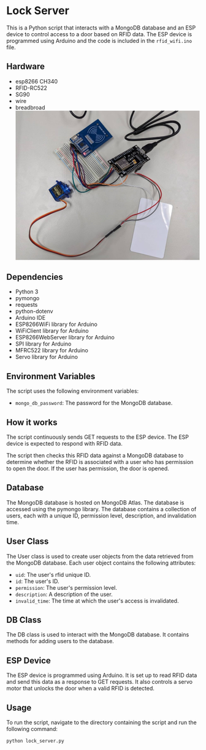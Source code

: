 # Lock Server

This is a Python script that interacts with a MongoDB database and an ESP device to control access to a door based on RFID data. The ESP device is programmed using Arduino and the code is included in the `rfid_wifi.ino` file.

## Hardware
- esp8266 CH340
- RFID-RC522
- SG90
- wire
- breadbroad
![device](readme_img/device.jpg)

## Dependencies

- Python 3
- pymongo
- requests
- python-dotenv
- Arduino IDE
- ESP8266WiFi library for Arduino
- WiFiClient library for Arduino
- ESP8266WebServer library for Arduino
- SPI library for Arduino
- MFRC522 library for Arduino
- Servo library for Arduino

## Environment Variables

The script uses the following environment variables:

- `mongo_db_password`: The password for the MongoDB database.

## How it works

The script continuously sends GET requests to the ESP device. The ESP device is expected to respond with RFID data.

The script then checks this RFID data against a MongoDB database to determine whether the RFID is associated with a user who has permission to open the door. If the user has permission, the door is opened.

## Database

The MongoDB database is hosted on MongoDB Atlas. The database is accessed using the pymongo library. The database contains a collection of users, each with a unique ID, permission level, description, and invalidation time.

## User Class

The User class is used to create user objects from the data retrieved from the MongoDB database. Each user object contains the following attributes:

- `uid`: The user's rfid unique ID.
- `id`: The user's ID.
- `permission`: The user's permission level.
- `description`: A description of the user.
- `invalid_time`: The time at which the user's access is invalidated.

## DB Class

The DB class is used to interact with the MongoDB database. It contains methods for adding users to the database.

## ESP Device

The ESP device is programmed using Arduino. It is set up to read RFID data and send this data as a response to GET requests. It also controls a servo motor that unlocks the door when a valid RFID is detected.


## Usage

To run the script, navigate to the directory containing the script and run the following command:

```bash
python lock_server.py
```